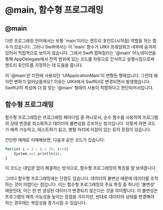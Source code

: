 # @main, 함수형 프로그래밍

## @main

다른 프로그래밍 언어에서는 보통 'main'이라는 엔트리 포인트(시작점) 역할을 하는 함수가 있습니다. 그러나 Swift에서는 이 'main' 함수가 UIKit 프레임워크 내부에 숨겨져 있어서 직접적으로 보이지 않습니다. 그래서 Swift 컴파일러는 '@main' 어노테이션을 통해 AppDelegate에서 전역 범위에 있는 코드를 자동으로 인식하고 실행시킴으로써 엔트리 포인트를 지정하는 데 도움을 줍니다.

이 '@main'은 이전에 사용되던 'UIApplicationMain'이 변형된 형태입니다. 그런데 왜 이런 변화가 일어났을까요? 이유는 UIKit에서 SwiftUI로 변경되면서 발생했습니다. SwiftUI의 특성에 더 잘 맞는 '@main' 형태의 사용이 적합하다고 판단되어서입니다.

## 함수형 프로그래밍

함수형 프로그래밍은 프로그래밍 패러다임 중 하나로서, 순수 함수를 사용하여 프로그램의 상태 변경을 최소화하고 데이터의 불변성을 강조하는 방식입니다. 이렇게 하면 코드가 예측 가능하고, 테스트하기 쉽고, 병렬 처리에 이점이 있는 등의 장점이 있습니다.

간단한 예제로 이해해보면, 다음과 같은 코드가 있습니다:

```jsx
for(int i = 1 ; i < 10; i++){
    System.out.println(i);
}

```

이 코드는 대입문 없이 해결하는 방식으로, 함수형 프로그래밍의 특징을 잘 보여줍니다.

그러나 함수형 프로그래밍에는 단점도 있습니다. 데이터의 불변성 때문에 데이터를 조작하는 것이 어렵다는 점입니다. 이는 함수형 프로그래밍의 주요 특징 중 하나인 '불변성' 때문인데, 이는 한 번 생성된 데이터가 변경되지 않는다는 것을 의미합니다. 이 불변성은 프로그램의 예측 가능성을 높이는 장점을 가지지만, 반대로 데이터의 상태를 변경해야 하는 경우에는 복잡성을 증가시킬 수 있습니다.